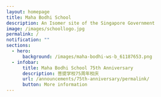 ```yaml
---
layout: homepage
title: Maha Bodhi School
description: An Isomer site of the Singapore Government
image: /images/schoollogo.jpg
permalink: /
notification: ""
sections:
  - hero:
      background: /images/maha-bodhi-ws-b_61187653.png
  - infobar:
      title: Maha Bodhi School 75th Anniversary
      description: 菩提学校75周年校庆
      url: /announcements/75th-anniversary/permalink/
      button: More information
---
```

